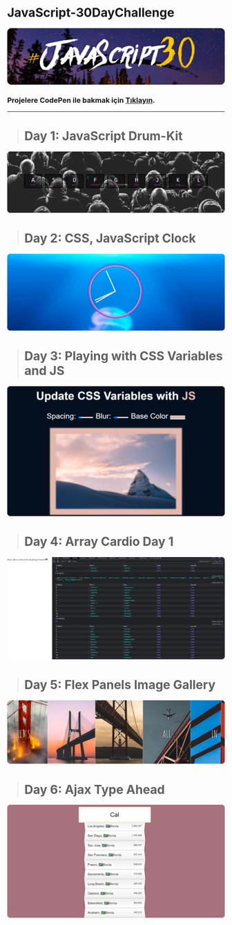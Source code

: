 # JavaScript-30DayChallenge

![banner resmi](https://github.com/MelisaAtaseven/JavaScript-30DayChallenge/blob/master/01-javascript-drum-kit/JavaScript30.png)
### Projelere CodePen ile bakmak için [Tıklayın]( https://codepen.io/atasevenmelisa).
---
># Day 1: JavaScript Drum-Kit

![](https://github.com/MelisaAtaseven/JavaScript-30DayChallenge/blob/master/01-javascript-drum-kit/drum-kit.png)



># Day 2: CSS, JavaScript Clock
![](https://github.com/MelisaAtaseven/JavaScript-30DayChallenge/blob/master/02-css-js-clock/clock.png )
<!-- CodePen üzerinden projeme bakmak için [Tıklayın]( https://codepen.io/atasevenmelisa/pen/vYVRVba). -->

># Day 3: Playing with CSS Variables and JS
![](https://github.com/MelisaAtaseven/JavaScript-30DayChallenge/blob/master/03-css-veriables-js/css-veriables-js.png)
<!-- CodePen üzerinden projeme bakmak için [Tıklayın]( https://codepen.io/atasevenmelisa/pen/bGmvmzPa). -->

># Day 4: Array Cardio Day 1
![](https://github.com/MelisaAtaseven/JavaScript-30DayChallenge/blob/master/04-array-cardio-day-1/ArrayCardio.png)
<!-- CodePen üzerinden projeme bakmak için [Tıklayın](  https://codepen.io/atasevenmelisa/pen/xxyWyBL). -->

># Day 5: Flex Panels Image Gallery
![](https://github.com/MelisaAtaseven/JavaScript-30DayChallenge/blob/master/05-flex-panel-gallery/flexgallery.png)
<!-- CodePen üzerinden projeme bakmak için [Tıklayın](  https://codepen.io/atasevenmelisa/pen/mdzxzoz). -->

># Day 6: Ajax Type Ahead
![]( https://github.com/MelisaAtaseven/JavaScript-30DayChallenge/blob/master/06-ajax-type-ahead/ajax-type-ahead.png)
<!-- CodePen üzerinden projeme bakmak için [Tıklayın](  https://codepen.io/atasevenmelisa/pen/mdzxzoz). -->

